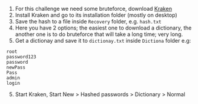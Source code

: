 1. For this challenge we need some bruteforce, download [Kraken](https://kraken.nswardh.com/readme)
2. Install Kraken and go to its installation folder (mostly on desktop)
3. Save the hash to a file inside `Recovery` folder, e.g. `hash.txt`
3. Here you have 2 options; the easiest one to download a dictionary, the another one is to do bruteforce that will take
   a long time; very long.
4. Get a dictionay and save it to `dictionay.txt` inside `Dictiona` folder
   e.g:

```text
root
password123
password
newPass
Pass
admin
login
```

5. Start Kraken, Start New > Hashed passwords > Dictionary > Normal
